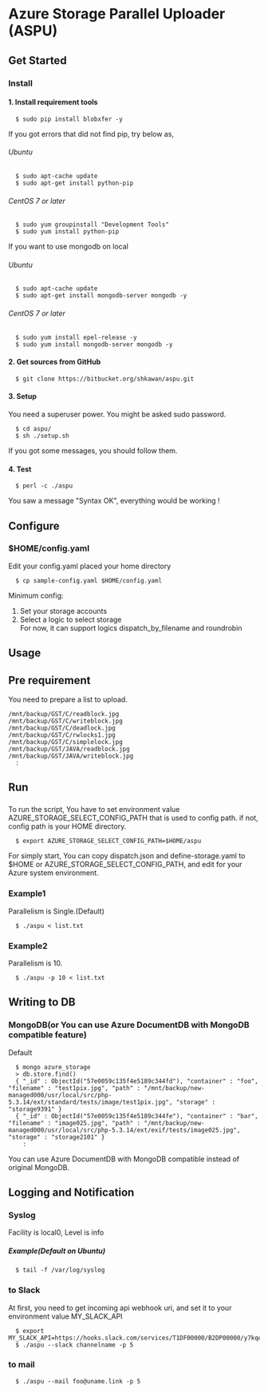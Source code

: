 # Azure Storage Parallel Uploader (ASPU)

## Get Started
### Install
#### 1. Install requirement tools
```
  $ sudo pip install blobxfer -y
```
If you got errors that did not find pip, try below as,
###### Ubuntu  
```
  $ sudo apt-cache update
  $ sudo apt-get install python-pip
```
###### CentOS 7 or later  
```
  $ sudo yum groupinstall "Development Tools"
  $ sudo yum install python-pip
```


If you want to use mongodb on local  
###### Ubuntu  
```
  $ sudo apt-cache update
  $ sudo apt-get install mongodb-server mongodb -y
```
###### CentOS 7 or later  
```
  $ sudo yum install epel-release -y
  $ sudo yum install mongodb-server mongodb -y
```

#### 2. Get sources from GitHub
```
  $ git clone https://bitbucket.org/shkawan/aspu.git
```

#### 3. Setup  
  You need a superuser power. 
  You might be asked sudo password.
```
  $ cd aspu/
  $ sh ./setup.sh
```
  If you got some messages, you should follow them.  

#### 4. Test
```
  $ perl -c ./aspu
```
  You saw a message "Syntax OK", everything would be working !


## Configure
### $HOME/config.yaml
Edit your config.yaml placed your home directory
```
  $ cp sample-config.yaml $HOME/config.yaml
```

Minimum config:  
1. Set your storage accounts
2. Select a logic to select storage  
  For now, it can support logics dispatch_by_filename and roundrobin

## Usage

## Pre requirement
You need to prepare a list to upload.
```
/mnt/backup/GST/C/readblock.jpg
/mnt/backup/GST/C/writeblock.jpg
/mnt/backup/GST/C/deadlock.jpg
/mnt/backup/GST/C/rwlocks1.jpg
/mnt/backup/GST/C/simplelock.jpg
/mnt/backup/GST/JAVA/readblock.jpg
/mnt/backup/GST/JAVA/writeblock.jpg
  :
```

## Run
### 
To run the script,
You have to set environment value AZURE_STORAGE_SELECT_CONFIG_PATH that is used to config path.
if not, config path is your HOME directory.
```
  $ export AZURE_STORAGE_SELECT_CONFIG_PATH=$HOME/aspu
```
For simply start, 
You can copy dispatch.json and define-storage.yaml to $HOME or AZURE_STORAGE_SELECT_CONFIG_PATH,
and edit for your Azure system environment.

### Example1
Parallelism is Single.(Default)
```
  $ ./aspu < list.txt
```

### Example2
Parallelism is 10.
```
  $ ./aspu -p 10 < list.txt
```

## Writing to DB
### MongoDB(or You can use Azure DocumentDB with MongoDB compatible feature)
Default
```
  $ mongo azure_storage
  > db.store.find()
  { "_id" : ObjectId("57e0059c135f4e5189c344fd"), "container" : "foo", "filename" : "test1pix.jpg", "path" : "/mnt/backup/new-managed000/usr/local/src/php-5.3.14/ext/standard/tests/image/test1pix.jpg", "storage" : "storage9391" }
  { "_id" : ObjectId("57e0059c135f4e5189c344fe"), "container" : "bar", "filename" : "image025.jpg", "path" : "/mnt/backup/new-managed000/usr/local/src/php-5.3.14/ext/exif/tests/image025.jpg", "storage" : "storage2101" }
    :
```
You can use Azure DocumentDB with MongoDB compatible instead of original MongoDB.

## Logging and Notification
### Syslog
Facility is local0, Level is info
##### Example(Default on Ubuntu)
```
  $ tail -f /var/log/syslog
```
### to Slack
At first, you need to get incoming api webhook uri, and set it to your environment value MY_SLACK_API
```
  $ export MY_SLACK_API=https://hooks.slack.com/services/T1DF00000/B2DP00000/y7kqe88JsXrOwP0000000000
  $ ./aspu --slack channelname -p 5
```

### to mail
```
  $ ./aspu --mail foo@uname.link -p 5
```
